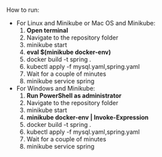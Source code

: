 How to run:
* For Linux and Minikube or Mac OS and Minikube:
  1. **Open terminal**
  2. Navigate to the repository folder
  3. minikube start
  4. **eval $(minikube docker-env)**
  5. docker build -t spring .
  6. kubectl apply -f mysql.yaml,spring.yaml
  7. Wait for a couple of minutes
  8. minikube service spring
* For Windows and Minikube:
  1. **Run PowerShell as administrator**
  2. Navigate to the repository folder
  3. minikube start
  4. **minikube docker-env | Invoke-Expression**
  5. docker build -t spring .
  6. kubectl apply -f mysql.yaml,spring.yaml
  7. Wait for a couple of minutes
  8. minikube service spring